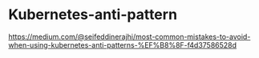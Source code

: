 # Kubernetes-anti-pattern

https://medium.com/@seifeddinerajhi/most-common-mistakes-to-avoid-when-using-kubernetes-anti-patterns-%EF%B8%8F-f4d37586528d
